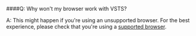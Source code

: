 ####Q:	Why won't my browser work with VSTS?

A:	This might happen if you're using an unsupported browser. 
For the best experience, please check that you're using a 
[supported browser](../tfs-server/requirements.md#supported-browsers).
